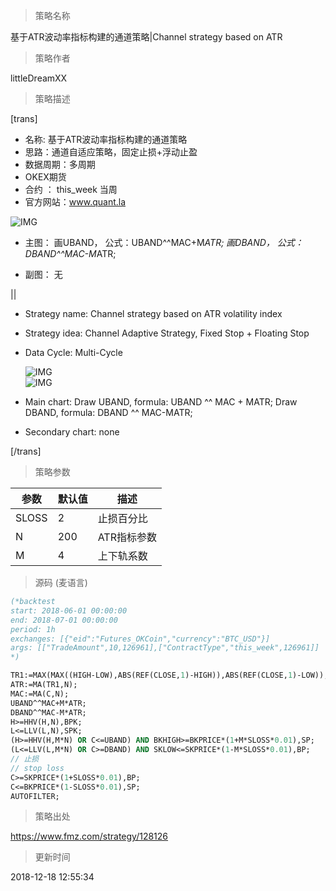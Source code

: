 
> 策略名称

基于ATR波动率指标构建的通道策略|Channel strategy based on ATR

> 策略作者

littleDreamXX

> 策略描述

[trans]
- 名称: 基于ATR波动率指标构建的通道策略
- 思路：通道自适应策略，固定止损+浮动止盈
- 数据周期：多周期
- OKEX期货
- 合约 ： this_week 当周
- 官方网站：www.quant.la

![IMG](https://www.fmz.com/upload/asset/b2ebaacbe7dbb1bb45bb59ceb80dd37f.png)

- 主图：
  画UBAND， 公式：UBAND^^MAC+M*ATR;
  画DBAND， 公式：DBAND^^MAC-M*ATR;

- 副图：
  无

||

- Strategy name: Channel strategy based on ATR volatility index
- Strategy idea: Channel Adaptive Strategy, Fixed Stop + Floating Stop
- Data Cycle: Multi-Cycle

  ![IMG](https://www.fmz.com/upload/asset/24c0c7b896060cf639540b56028e8d99.png)  
  ![IMG](https://www.fmz.com/upload/asset/e403406e31b9a3ca04da6ce76e3abe2d.png) 

- Main chart:
  Draw UBAND, formula: UBAND ^^ MAC + MATR;
  Draw DBAND, formula: DBAND ^^ MAC-MATR;

- Secondary chart:
  none

[/trans]

> 策略参数



|参数|默认值|描述|
|----|----|----|
|SLOSS|2|止损百分比|stop loss percentage|
|N|200|ATR指标参数|ATR index parameter|
|M|4|上下轨系数|upper and lower track coefficients|


> 源码 (麦语言)

``` pascal
(*backtest
start: 2018-06-01 00:00:00
end: 2018-07-01 00:00:00
period: 1h
exchanges: [{"eid":"Futures_OKCoin","currency":"BTC_USD"}]
args: [["TradeAmount",10,126961],["ContractType","this_week",126961]]
*)

TR1:=MAX(MAX((HIGH-LOW),ABS(REF(CLOSE,1)-HIGH)),ABS(REF(CLOSE,1)-LOW));
ATR:=MA(TR1,N);
MAC:=MA(C,N);
UBAND^^MAC+M*ATR;
DBAND^^MAC-M*ATR;
H>=HHV(H,N),BPK;
L<=LLV(L,N),SPK;
(H>=HHV(H,M*N) OR C<=UBAND) AND BKHIGH>=BKPRICE*(1+M*SLOSS*0.01),SP;
(L<=LLV(L,M*N) OR C>=DBAND) AND SKLOW<=SKPRICE*(1-M*SLOSS*0.01),BP;
// 止损
// stop loss
C>=SKPRICE*(1+SLOSS*0.01),BP;
C<=BKPRICE*(1-SLOSS*0.01),SP;
AUTOFILTER;
```

> 策略出处

https://www.fmz.com/strategy/128126

> 更新时间

2018-12-18 12:55:34
